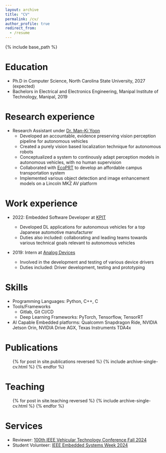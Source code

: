 ```yaml
---
layout: archive
title: "CV"
permalink: /cv/
author_profile: true
redirect_from:
  - /resume
---
```


{% include base_path %}

Education
======
* Ph.D in Computer Science, North Carolina State University, 2027 (expected)
* Bachelors in Electrical and Electronics Engineering, Manipal Institute of Technology, Manipal, 2019

Research experience
======
* Research Assistant under [Dr. Man-Ki Yoon](https://mankiyoon.github.io)
  * Developed an accountable, evidence preserving vision perception pipeline for autonomous vehicles
  * Created a purely vision based localization technique for autonomous robots 
  * Conceptualized a system to continously adapt perception models in autonomous vehicles, with no human supervision
  * Collaborated with [EcoPRT](https://ecoprt.com) to develop an affordable campus transportation system
  * Implemented various object detection and image enhancement models on a Lincoln MKZ AV platform 

Work experience
======
* 2022: Embedded Software Developer at [KPIT](https://www.kpit.com)
  * Developed DL applications for autonomous vehicles for a top Japanese automotive manufacturer
  * Duties also included: collaborating and leading teams towards various technical goals relevant to autonomous vehicles

* 2019: Intern at [Analog Devices](https://www.analog.com/en/index.html)
  * Involved in the development and testing of various device drivers 
  * Duties included: Driver development, testing and prototyping

Skills
======
* Programming Languages: Python, C++, C
* Tools/Frameworks
  * Gitlab, Git CI/CD
  * Deep Learning Frameworks: PyTorch, Tensorflow, TensorRT
* AI Capable Embedded platforms: Qualcomm Snapdragon Ride, NVIDIA Jetson Orin, NVIDIA Drive AGX, Texas Instruments TDA4x

Publications
======
  <ul>{% for post in site.publications reversed %}
    {% include archive-single-cv.html %}
  {% endfor %}</ul>
  
Teaching
======
  <ul>{% for post in site.teaching reversed %}
    {% include archive-single-cv.html %}
  {% endfor %}</ul>

Services
========

* Reviewer: [100th IEEE Vehicular Technology Conference Fall 2024](https://events.vtsociety.org/vtc2024-fall/)
* Student Volunteer: [IEEE Embedded Systems Week 2024](https://esweek.org)
